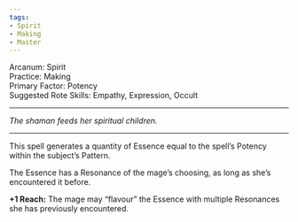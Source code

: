 ```yaml
---
tags:
- Spirit
- Making
- Master
---
```


Arcanum: Spirit\
Practice: Making\
Primary Factor: Potency\
Suggested Rote Skills: Empathy, Expression, Occult

---

_The shaman feeds her spiritual children._

---

This spell generates a quantity of Essence equal to the spell’s Potency within the subject’s Pattern.

The Essence has a Resonance of the mage’s choosing, as long as she’s encountered it before.

**+1 Reach:** The mage may “flavour” the Essence with multiple Resonances she has previously encountered.